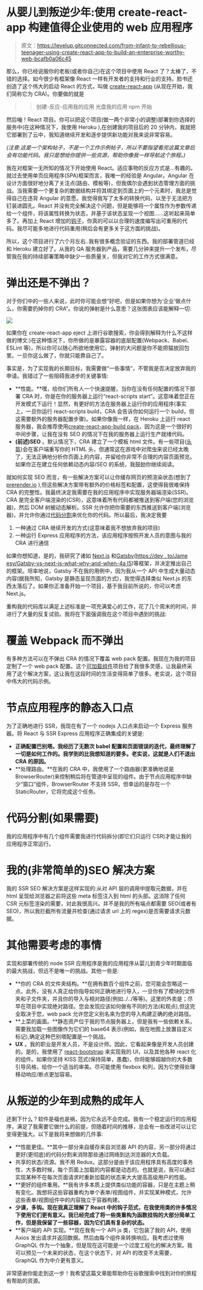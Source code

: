 # 从婴儿到叛逆少年:使用 create-react-app 构建值得企业使用的 web 应用程序

> 原文：<https://levelup.gitconnected.com/from-infant-to-rebellious-teenager-using-create-react-app-to-build-an-enterprise-worthy-web-bcafb0a06c45>

那么，你已经说服你的老板(或者你自己)在这个项目中使用 React 了？太棒了，不错的选择。如今很少有框架像 React 一样有开发者的支持和行业的支持。脸书还创造了这个伟大的启动 React 的方式，叫做 [create-react-app](https://github.com/facebook/create-react-app) (从现在开始，我们简称它为 CRA)。你要做的就是

> >创建-反应-应用我的应用
> >光盘我的应用
> > npm 开始

然后嘣！React 项目。你可以把这个项目(做一两个非常小的调整)部署到你选择的服务中(在这种情况下，我使用 Heroku ),在创建我的项目后的 20 分钟内，我就把它部署到了云中，我知道继续开发和逐步提供新功能对我来说非常容易。

*(注意:这是一个架构帖子，不是一个工作示例帖子，所以不要指望看完这篇文章后会有功能代码。我只是想给你提供一些资源，帮助你像我一样导航这个旅程。)*

我在对框架一无所知的情况下开始使用 React。适应事物的反应方式是…有趣的。就过去使用单页应用程序(SPA)框架而言，我唯一的经验是 Angular。Angular 在设计方面很好地分离了关注点(路由、模板等)，但我偶尔会遇到状态管理方面的挑战。当我需要一个更复杂的数据结构并将其绑定到页面上的一个元素时，我总是觉得自己在违背 Angular 的意愿。我觉得我写了太多的转换代码，以至于无法把方钉装进圆孔。React 并没有完全解决这个问题，但是能够将一个属性作为参数传递给一个组件，将该属性转换为状态，并基于该状态呈现一个视图……这听起来简单多了。再加上 React 增加的[钩子](https://reactjs.org/docs/hooks-intro.html)，你真的可以以合理的速度编写出可重用的代码。我尽可能多地进行代码重用(稍后会有更多关于这方面的挑战)。

所以，这个项目进行了六个月左右..我有很多概念验证的东西。我的部署管道已经和 Heroku 建立好了。从我的 QA 服务器到产品，需要几分钟来提升一个发布，尽管我在我的持续部署策略中缺少一些质量关，但我对它的工作方式很满意。

# 弹出还是不弹出？

对于你们中的一些人来说，此时你可能会想“好吧，但是如果你想为‘企业’做点什么，你需要扔掉你的 CRA”。你说的弹射是什么意思？这张图表应该能解释一切:

![](img/b887909368d8e334fbbbb4f583fc5061.png)

如果你在 create-react-app eject 上进行谷歌搜索，你会得到解释为什么不这样做的博文:)在这种情况下，你所做的是暴露容器的底层配置(Webpack、Babel、ESLint 等)，所以你可以随心所欲地使用它。弹射的大问题是你不能把猫放回包里。一旦你这么做了，你就只能靠自己了。

事实是，为了实现我的长期目标，我需要做“一些事情”，不管我是否决定放弃我的申请。我错过了一些阻碍我进步的关键事情:

*   **性能。**嘿，给你们所有人一个快速提醒，当你在没有任何配置的情况下部署 CRA 时，你是在你的服务器上运行“react-scripts start”。这意味着您正在开发模式下运行！显然，有更好的方法在服务器上运行你的应用程序(事实上，一旦你运行 react-scripts build，CRA 会告诉你如何运行一个 build，但这需要额外的服务器配置步骤)。如果你像我一样，在 Heroku 上运行 react 服务器，我会推荐使用[create-react-app-build pack](https://github.com/mars/create-react-app-buildpack)，因为这是一个很好的中间步骤，让我在没有 SEO 的情况下在我的服务器上运行生产就绪代码。
*   **(前述)SEO** 。默认情况下，CRA 建立了一个模板 html 文件。有一些项目([头盔](https://github.com/nfl/react-helmet))会在客户端重写你的 HTML 头，但通常这在游戏中对爬虫来说已经太晚了，无法正确地分析你页面上的内容，并留给你非常不合理的内容页面预览。如果你正在建立任何依赖动态内容/SEO 的系统，我鼓励你继续阅读。

就如何实现 SEO 而言，有一些解决方案可以让你缓存网页的预渲染状态(想到了 [prerender.io](https://prerender.io/) ),但这些解决方案带有额外的价格标签和配置，这使得我很难保持 CRA 的完整性。我最终决定我需要在我的应用程序中实现服务器端渲染(SSR)。CRA 是完全客户端渲染的(CSR)，这意味着所有代码都被推送到客户端(您的浏览器)，然后 DOM 树被动态解析。SSR 允许你把你需要的东西推送到客户端(浏览器)，并允许你通过[代码分割](https://developers.google.com/web/fundamentals/performance/optimizing-javascript/code-splitting)来优化你的代码。所以最后，我决定我要

1.  一种通过 CRA 继续开发的方式(这意味着我不想放弃我的项目)
2.  一种运行 Express 应用程序的方法，该应用程序按照开发人员的意图与我的 CRA 进行通信

如果你想知道，是的，我研究了诸如 [Next.js](https://nextjs.org/) 和[Gatsby](https://www.gatsbyjs.org/)([https://dev . to/Jame esy/Gatsby-vs-next-js-what-why-and-when-4a l5](https://dev.to/jameesy/gatsby-vs-next-js-what-why-and-when-4al5))等框架，并决定推出自己的框架。坦率地说，Gatsby 不在我的用例中，因为我从一个 API 中生成大量动态内容(据我所知，Gatsby 是静态呈现页面的方式)，我觉得选择类似 Next.js 的东西太落后了。如果你正准备开始一个项目，基于我目前所说的，你可以考虑 Next.js。

重构我的代码库以满足上述标准是一项充满爱心的工作，花了几个周末的时间，并进行了大量的反复试验。我将在下面强调我在这个项目中遇到的挑战:

# 覆盖 Webpack 而不弹出

有多种方法可以在不弹出 CRA 的情况下覆盖 web pack 配置。我现在为我的项目定制了一个 web pack 配置。这个[可加载组件](https://loadable-components.com/)项目给了我很多灵感，让我最终采用了这个解决方案，这让我在这段时间的生活变得简单了很多。老实说，这个项目中伟大的代码示例。

# 节点应用程序的静态入口点

为了正确地进行 SSR，我现在有了一个 nodejs 入口点来启动一个 Express 服务器。将 React 与 SSR Express 应用程序正确集成的关键是:

*   **正确配置巴别塔。我经历了无数次 babel 配置和页面错误的迭代，最终理解了一切是如何工作的。我学到的比我想知道的要多。老实说，这就是人们不退出 CRA 的原因。**
*   **处理路由。**在我的 CRA 中，我使用了一个路由器(更准确地说是 BrowserRouter)来控制稍后将在管道中呈现的组件。由于节点应用程序中缺少“窗口”组件，BrowserRouter 不支持 SSR，但幸运的是存在一个 StaticRouter，它将完成这个任务。

# 代码分割(如果需要)

我的应用程序中有几个组件需要我进行代码拆分(即它们只运行 CSR)才能让我的应用程序正常运行。

# 我的(非常简单的)SEO 解决方案

我的 SSR SEO 解决方案是这样实现的:从对 API 层的调用中提取元数据，并在 html 呈现给浏览器之前将这些 meta 标签注入到 html 的头部。这消除了任何 CSR 元标签渲染的需要，对此我很高兴。并不是我的所有端点都需要 SEO(或者有 SEO)，所以我拦截所有流量并检查(通过请求 url 上的 regex)是否需要请求元数据。

# 其他需要考虑的事情

实现和部署传统的 node SSR 应用程序是我的应用程序从婴儿到青少年时期面临的最大挑战，但远不是唯一的挑战。其他一些是:

*   **你的 CRA 的文件夹结构。**在拥有数百个组件之前，您可能会忽略这一点。此外，没有人真正给你指导如何正确地进行导入，一旦你有了模块的文件夹和子文件夹，并且你的导入与相对路径(例如../../等等)。这里的外卖是；尽早在项目中实现绝对路径。您会发现应该如何做有不同的方法(和观点),但这完全取决于您，web pack 允许您定义别名来为您的导入构建正确的绝对路径。
*   **上菜的画面。**静态资产位于我的节点服务器上，但是我有一些依赖关系，需要我加载一些图像作为它们的 base64 表示(例如，我在地图上放置自定义标记),确定这种巴别塔配置是一个挑战。
*   **UX** 。我的职业是开发人员，不是设计师。因此，它看起来像是开发人员创建的。是的，我使用了 [react-bootstrap](https://react-bootstrap.github.io/) 来实现我的 UI，以及其他各种 react 化的组件。如果你坚持 KISS 范式(保持简单，愚蠢)，你将能够超越你的大多数引导风格，给你一个适当的审美。尽可能使用 flexbox 和列，因为它使得处理移动响应/断点更加容易。

# 从叛逆的少年到成熟的成年人

还剩下什么？软件是福也是祸，因为它永远不会完成。我有一个稳定运行的应用程序，满足了我需要它做什么的前提，但随着时间的推移，总会有一些改进可以让它变得更强大。以下是我将来想做的几件事:

*   **性能更佳。**其中一部分来自缓存来自浏览器 API 的内容，另一部分将通过更好(更彻底)的代码分割来消除那些通过网络到达浏览器的大负载。
*   共享的状态/资源。我不用 Redux。这部分是由于该应用程序具有高度的事务性，大多数时候，每个页面上加载的内容都是动态的。也就是说，我可以通过实现某种不在每次页面请求时重新加载的状态来大大提高高级用户的性能。
*   **更好的组件重用。**我有许多本质上提供类似功能的容器，只是在主题上稍有变化。我想将这些容器重构为单个表单/视图组件，并实现某种模式，允许这些表单/视图组件中的内容独立于容器构建。
*   **少课，多钩。现在我真正理解了 React 中的钩子范式，在我使用类的许多情况下使用它们更有意义。我已经完成了将一些类重构为函数挂钩的大部分简单工作，但是我保留了一些容器，因为它们具有复杂的状态。**
*   **客户端的 API 实现。**现在我有一个 API js 类，它包装了我的 API，使用 Axios 发出请求并返回数据。然后由每个组件来转换响应。我考虑过使用 GraphQL 作为一个抽象，但是现在这可能是一个过度工程化的解决方案。我可以预见一个未来的状态，在这个状态下，对 API 的改变不太需要，GraphQL 作为中介更有意义。

非常感谢你能走到这一步！我希望这篇文章能帮助你在谷歌搜索中找到对你的旅程有帮助的资源。